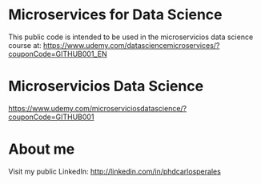 # Microservices for Data Science
This public code is intended to be used in the microservicios data science course at:
https://www.udemy.com/datasciencemicroservices/?couponCode=GITHUB001_EN


# Microservicios Data Science
https://www.udemy.com/microserviciosdatascience/?couponCode=GITHUB001


# About me
Visit my public LinkedIn:
http://linkedin.com/in/phdcarlosperales
